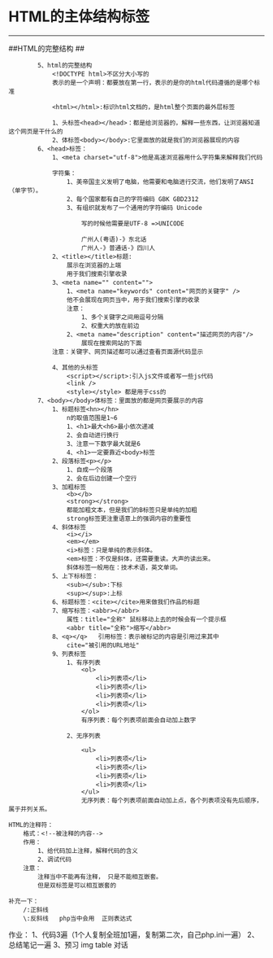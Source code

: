 # HTML的主体结构标签 #


----------

##HTML的完整结构  ##

			5、html的完整结构
				<!DOCTYPE html>不区分大小写的
				表示的是一个声明：都要放在第一行，表示的是你的html代码遵循的是哪个标准
				
				<html></html>:标识html文档的，是html整个页面的最外层标签
		
				1、头标签<head></head>：都是给浏览器的，解释一些东西，让浏览器知道这个网页是干什么的
				2、体标签<body></body>:它里面放的就是我们的浏览器展现的内容
			6、<head>标签：
				1、<meta charset="utf-8">他是高速浏览器用什么字符集来解释我们代码
					
				字符集：
					1、美帝国主义发明了电脑，他需要和电脑进行交流，他们发明了ANSI（单字节）。
					2、每个国家都有自己的字符编码 GBK GBD2312
					3、有组织就发布了一个通用的字符编码 Unicode
					
						写的时候他需要是UTF-8 =>UNICODE
						
						广州人(粤语)-》东北话
						广州人-》普通话-》四川人
				2、<title></title>标题:
					展示在浏览器的上端
					用于我们搜索引擎收录
				3、<meta name="" content="">
					1、<meta name="keywords" content="网页的关键字" />
					他不会展现在网页当中，用于我们搜索引擎的收录
					注意：
						1、多个关键字之间用逗号分隔
						2、权重大的放在前边
					2、<meta name="description" content="描述网页的内容"/>
						展现在搜索网站的下面
				注意：关键字、网页描述都可以通过查看页面源代码显示
				
				4、其他的头标签
					<script></script>:引入js文件或者写一些js代码
					<link />
					<style></style> 都是用于css的
			7、<body></body>体标签：里面放的都是网页要展示的内容
				1、标题标签<hn></hn>
					n的取值范围是1~6
					1、<h1>最大<h6>最小依次递减
					2、会自动进行换行
					3、注意一下数字最大就是6
					4、<h1>一定要靠近<body>标签
				2、段落标签<p></p>
					1、自成一个段落
					2、会在后边创建一个空行
				3、加粗标签
					<b></b>
					<strong></strong>
					都能加粗文本，但是我们的B标签只是单纯的加粗
					strong标签更注重语意上的强调内容的重要性
				4、斜体标签
					<i></i>
					<em></em>
					<i>标签：只是单纯的表示斜体。
					<em>标签：不仅是斜体，还需要重读。大声的读出来。
					斜体标签一般用在：技术术语，英文单词。
				5、上下标标签：
					<sub></sub>:下标
					<sup></sup>:上标
				6、标题标签：<cite></cite>用来做我们作品的标题
				7、缩写标签：<abbr></abbr>
					属性：title="全称" 鼠标移动上去的时候会有一个提示框
					<abbr title="全称">缩写</abbr>
				8、<q></q>	引用标签：表示被标记的内容是引用过来其中
					cite="被引用的URL地址"
				9、列表标签
					1、有序列表
						<ol>
							<li>列表项</li>
							<li>列表项</li>
							<li>列表项</li>
							<li>列表项</li>
						</ol>
						有序列表：每个列表项前面会自动加上数字
						
					2、无序列表
					
						<ul>
							<li>列表项</li>
							<li>列表项</li>
							<li>列表项</li>
							<li>列表项</li>
						</ul>
						无序列表：每个列表项前面自动加上点，各个列表项没有先后顺序，属于并列关系。
						
	HTML的注释符：
		格式：<!--被注释的内容-->
		作用：
			1、给代码加上注释，解释代码的含义
			2、调试代码
		注意：
			注释当中不能再有注释， 只是不能相互嵌套。
			但是双标签是可以相互嵌套的
			
	补充一下：
		/:正斜线 
		\:反斜线   php当中会用  正则表达式
		
			
作业：
	1、代码3遍（1个人复制全班加1遍，复制第二次，自己php.ini一遍）
	2、总结笔记一遍
	3、预习  <a> img   table  对话  
					